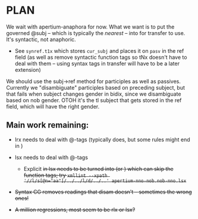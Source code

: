 # PLAN

We wait with apertium-anaphora for now. What we want is to put the
governed @subj – which is typically the *nearest* – into <clip
side="ref"> for transfer to use. It's syntactic, not anaphoric.
- See `synref.t1x` which stores `cur_subj` and places it on `pasv`
  in the ref field (as well as remove syntactic function tags so tNx
  doesn't have to deal with them – using syntax tags in transfer will
  have to be a later extension)

We should use the subj→ref method for participles as well as passives.
Currently we "disambiguate" participles based on preceding subject,
but that fails when subject changes gender in bidix, since we
disambiguate based on nob gender. OTOH it's the tl subject that gets
stored in the ref field, which will have the right gender.


## Main work remaining:

- lrx needs to deal with @-tags (typically does, but some rules might
  end in <aa>)

- lsx needs to deal with @-tags
  - Explicit <s n="aa"/><d/> in lsx needs to be turned into <par n="d"/>
    (or <par n="d:"/>) which can skip the function tags; try
    `xmllint --xpath '//l/s[@n="aa"]/../../l/d/../..' apertium-nno-nob.nob-nno.lsx`

- Syntax CG removes readings that disam doesn't – sometimes the wrong ones!

- A million regressions, most seem to be rlx or lsx?
